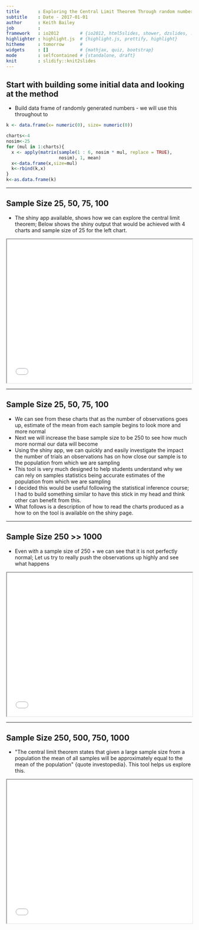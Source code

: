 ```yaml
---
title       : Exploring the Central Limit Theorem Through random number generation
subtitle    : Date - 2017-01-01
author      : Keith Bailey
job         : 
framework   : io2012        # {io2012, html5slides, shower, dzslides, ...}
highlighter : highlight.js  # {highlight.js, prettify, highlight}
hitheme     : tomorrow      # 
widgets     : []            # {mathjax, quiz, bootstrap}
mode        : selfcontained # {standalone, draft}
knit        : slidify::knit2slides
---
```




## Start with building some initial data and looking at the method

- Build data frame of randomly generated numbers - we will use this throughout to


```r
k <- data.frame(x= numeric(0), size= numeric(0))

charts<-4
nosim<-25
for (mul in 1:charts){
  x <- apply(matrix(sample(1 : 6, nosim * mul, replace = TRUE), 
                    nosim), 1, mean)
  x<-data.frame(x,size=mul)
  k<-rbind(k,x)
}
k<-as.data.frame(k)
```

---



## Sample Size 25, 50, 75, 100
- The shiny app available, shows how we can explore the central limit theorem; Below shows the shiny output that would be achieved with 4 charts and sample size of 25 for the left chart.
<iframe src="wp2.html" width=100% height=10% allowtransparency="true"> </iframe>

--- 

## Sample Size 25, 50, 75, 100

- We can see from these charts that as the number of observations goes up, estimate of the mean from each sample begins to look more and more normal
- Next we will increase the base sample size to be 250 to see how much more normal our data will become
- Using the shiny app, we can quickly and easily investigate the impact the number of trials an observations has on how close our sample is to the population from which we are sampling
- This tool is very much designed to help students understand why we can rely on samples statistics being accurate estimates of the population from which we are sampling
- I decided this would be useful following the statistical inference course; I had to build something similar to have this stick in my head and think other can benefit from this.
- What follows is a description of how to read the charts produced as a how to on the tool is available on the shiny page.


--- 



## Sample Size 250 >> 1000

- Even with a sample size of 250 + we can see that it is not perfectly normal; Let us try to really push the observations up highly and see what happens

<iframe src="wp3.html" width=100% height=10% allowtransparency="true"> </iframe>

---




## Sample Size 250, 500, 750, 1000

- "The central limit theorem states that given a large sample size from a population the mean of all samples will be approximately equal to the mean of the population" {quote investopedia}. This tool helps us explore this.

<iframe src="wp4.html" width=100% height=10% allowtransparency="true"> </iframe>

